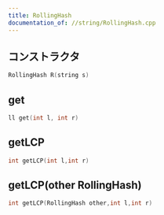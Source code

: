 ```yaml
---
title: RollingHash
documentation_of: //string/RollingHash.cpp
---
```


## コンストラクタ

```cpp
RollingHash R(string s)
```

## get

```cpp
ll get(int l, int r)
```

## getLCP

```cpp
int getLCP(int l,int r)
```

## getLCP(other RollingHash)

```cpp
int getLCP(RollingHash other,int l,int r)
```